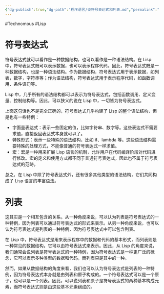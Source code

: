 ```yaml
---
{"dg-publish":true,"dg-path":"程序语言/谈符号表达式和列表.md","permalink":"/程序语言/谈符号表达式和列表/","created":"2023-03-16T13:19:54.000+08:00","updated":"2023-12-21T17:58:30.038+08:00"}
---
```


#Technomous #Lisp

# 符号表达式

符号表达式就可以看作是一种数据结构，也可以看作是一种语法结构。在 Lisp 中，符号表达式既可以表示数据，也可以表示程序代码。因此，符号表达式既是一种数据结构，也是一种语法结构。作为数据结构，符号表达式用于表示数据，如列表，数字，字符串等；作为语法结构，符号表达式用于表示程序代码，如函数调用、条件语句等。

Lisp 中，几乎所有的语法结构都可以表示为符号表达式，包括函数调用、定义变量、控制结构等。因此，可以狭义的说在 Lisp 中，一切皆为符号表达式。

上面这句话也不是完全正确的，符号表达式几乎构建了 Lisp 的整个语法结构，但是也有一些特例：

* 字面量表达式：表示一些固定的值，比如字符串、数字等。这些表达式不需要求值，直接返回表达式本身就可以了。
* 特殊形式：表示一些特殊的语法结构，比如 if、lambda 等。这些语法结构需要特殊的处理方式，不能像普通的符号表达式一样求值。
* 宏：宏是一种用来扩展 Lisp 语言的机制，允许用户在代码编译阶段对代码进行修改。宏的定义和使用方式都不同于普通符号表达式，因此也不属于符号表达式的范畴。

总之，在 Lisp 中除了符号表达式外，还有很多其他类型的语法结构，它们共同构成了 Lisp 语言的丰富语法。

# 列表

这其实是一个相互包含的关系。从一种角度来说，可以认为列表是符号表达式的一种特例，因为列表可以通过符号表达式的形式来表示。从另一种角度来说，也可以认为符号表达式是列表的一种特例，因为符号表达式中可以包含列表。

在 Lisp 中，符号表达式是用来表示程序中的数据和代码的基本形式，而列表则是一种常见的数据结构，它可以由符号表达式来表示。因此，从 Lisp 的角度来说，我们通常会说列表是符号表达式的一种特例，因为符号表达式是一种更广泛的概念，它可以表示多种类型的数据和代码，而列表只是其中的一种。

然而，如果从数据结构的角度来看，我们也可以认为符号表达式是列表的一种特例，因为符号表达式本身就是由列表和原子构成的。一个符号表达式可以是一个原子，也可以是一个列表。因此，可以说列表和原子是符号表达式的两种基本构成元素，而符号表达式则是由这些基本元素组成的。